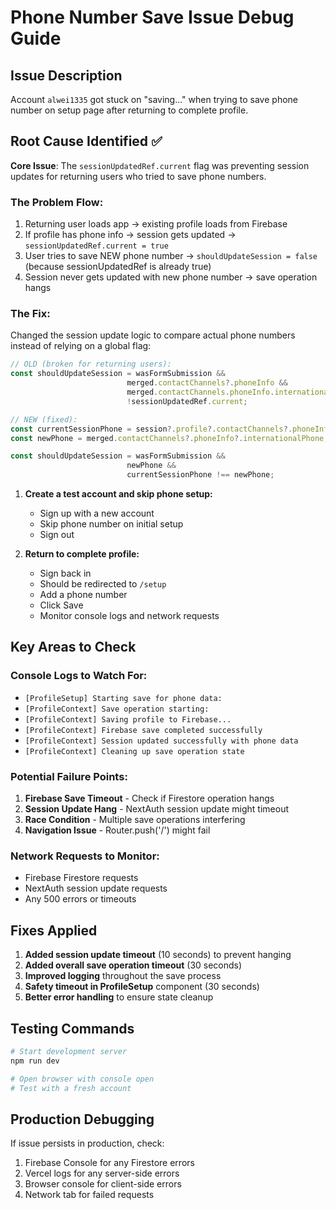 # Phone Number Save Issue Debug Guide

## Issue Description
Account `alwei1335` got stuck on "saving..." when trying to save phone number on setup page after returning to complete profile.

## Root Cause Identified ✅
**Core Issue**: The `sessionUpdatedRef.current` flag was preventing session updates for returning users who tried to save phone numbers.

### The Problem Flow:
1. Returning user loads app → existing profile loads from Firebase
2. If profile has phone info → session gets updated → `sessionUpdatedRef.current = true`
3. User tries to save NEW phone number → `shouldUpdateSession = false` (because sessionUpdatedRef is already true)
4. Session never gets updated with new phone number → save operation hangs

### The Fix:
Changed the session update logic to compare actual phone numbers instead of relying on a global flag:
```typescript
// OLD (broken for returning users):
const shouldUpdateSession = wasFormSubmission && 
                          merged.contactChannels?.phoneInfo &&
                          merged.contactChannels.phoneInfo.internationalPhone &&
                          !sessionUpdatedRef.current;

// NEW (fixed):
const currentSessionPhone = session?.profile?.contactChannels?.phoneInfo?.internationalPhone;
const newPhone = merged.contactChannels?.phoneInfo?.internationalPhone;

const shouldUpdateSession = wasFormSubmission && 
                          newPhone &&
                          currentSessionPhone !== newPhone;
```

1. **Create a test account and skip phone setup:**
   - Sign up with a new account
   - Skip phone number on initial setup
   - Sign out

2. **Return to complete profile:**
   - Sign back in
   - Should be redirected to `/setup`
   - Add a phone number
   - Click Save
   - Monitor console logs and network requests

## Key Areas to Check

### Console Logs to Watch For:
- `[ProfileSetup] Starting save for phone data:`
- `[ProfileContext] Save operation starting:`
- `[ProfileContext] Saving profile to Firebase...`
- `[ProfileContext] Firebase save completed successfully`
- `[ProfileContext] Session updated successfully with phone data`
- `[ProfileContext] Cleaning up save operation state`

### Potential Failure Points:
1. **Firebase Save Timeout** - Check if Firestore operation hangs
2. **Session Update Hang** - NextAuth session update might timeout
3. **Race Condition** - Multiple save operations interfering
4. **Navigation Issue** - Router.push('/') might fail

### Network Requests to Monitor:
- Firebase Firestore requests
- NextAuth session update requests
- Any 500 errors or timeouts

## Fixes Applied

1. **Added session update timeout** (10 seconds) to prevent hanging
2. **Added overall save operation timeout** (30 seconds) 
3. **Improved logging** throughout the save process
4. **Safety timeout in ProfileSetup** component (30 seconds)
5. **Better error handling** to ensure state cleanup

## Testing Commands

```bash
# Start development server
npm run dev

# Open browser with console open
# Test with a fresh account
```

## Production Debugging

If issue persists in production, check:
1. Firebase Console for any Firestore errors
2. Vercel logs for any server-side errors
3. Browser console for client-side errors
4. Network tab for failed requests
